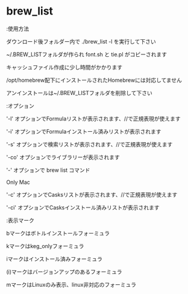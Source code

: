 # brew_list

:使用方法

ダウンロード後フォルダー内で ./brew_list -l  を実行して下さい

~/.BREW_LISTフォルダが作られ font.sh と tie.pl がコピーされます

キャッシュファイル作成に少し時間がかかります

/opt/homebrew配下にインストールされたHomebrewには対応してません

アンインストールは~/.BREW_LISTフォルダを削除して下さい


:オプション

'-l'  オプションでFormulaリストが表示されます、//で正規表現が使えます

'-i'  オプションでFormulaインストール済みリストが表示されます

'-s'  オプションで検索リストが表示されます、//で正規表現が使えます

'-co' オプションでライブラリーが表示されます

'-'   オプションで brew list コマンド

 Only Mac

'-c'  オプションでCasksリストが表示されます、//で正規表現が使えます

'-ci' オプションでCasksインストール済みリストが表示されます


:表示マーク

bマークはボトルインストールフォーミュラ

kマークはkeg_onlyフォーミュラ

iマークはインストール済みフォーミュラ

(i)マークはバージョンアップのあるフォーミュラ

mマークはLinuxのみ表示、linux非対応のフォーミュラ
